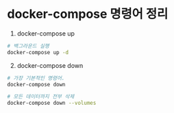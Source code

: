 # docker-compose 명령어 정리

1. docker-compose up
```bash
# 백그라운드 실행
docker-compose up -d
```
2. docker-compose down
```bash
# 가장 기본적인 명령어. 
docker-compose down

# 모든 데이터까지 전부 삭제
docker-compose down --volumes